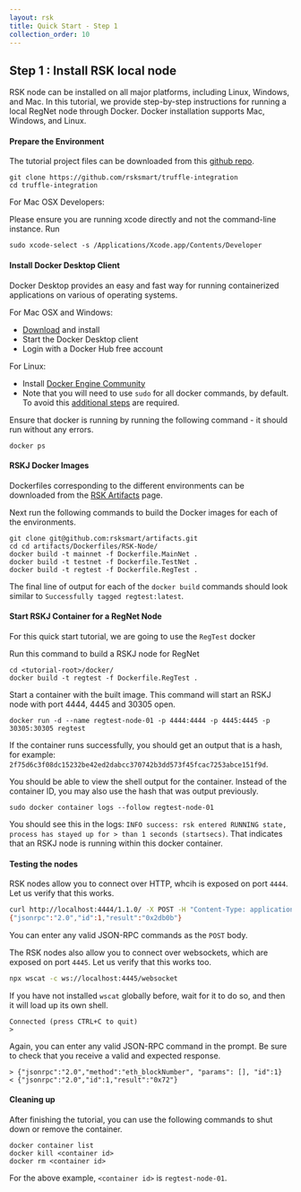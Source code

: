 ```yaml
---
layout: rsk
title: Quick Start - Step 1
collection_order: 10
---
```

## Step 1 : Install RSK local node

RSK node can be installed on all major platforms, including Linux, Windows, and Mac. In this tutorial, we provide step-by-step instructions for running a local RegNet node through Docker. Docker installation supports Mac, Windows, and Linux.

#### Prepare the Environment

The tutorial project files can be downloaded from this [github repo](https://github.com/rsksmart/truffle-integration).

```shell
git clone https://github.com/rsksmart/truffle-integration
cd truffle-integration

```

For Mac OSX Developers:

Please ensure you are running xcode directly and not the command-line instance. Run

```shell
sudo xcode-select -s /Applications/Xcode.app/Contents/Developer
```

#### Install Docker Desktop Client

Docker Desktop provides an easy and fast way for running containerized applications on various of operating systems.

For Mac OSX and Windows:

- [Download](https://www.docker.com/products/docker-desktop) and install
- Start the Docker Desktop client
- Login with a Docker Hub free account

For Linux:

- Install [Docker Engine Community](https://docs.docker.com/install/linux/docker-ce/ubuntu/)
- Note that you will need to use `sudo` for all docker commands, by default. To avoid this [additional steps](https://docs.docker.com/install/linux/linux-postinstall/) are required.

Ensure that docker is running by running the following command - it should run without any errors.

```shell
docker ps
```

#### RSKJ Docker Images

Dockerfiles corresponding to the different environments can be downloaded from the [RSK Artifacts](https://github.com/rsksmart/artifacts/tree/master/Dockerfiles/RSK-Node) page.

Next run the following commands to build the Docker images for each of the environments.

```shell
git clone git@github.com:rsksmart/artifacts.git
cd cd artifacts/Dockerfiles/RSK-Node/
docker build -t mainnet -f Dockerfile.MainNet .
docker build -t testnet -f Dockerfile.TestNet .
docker build -t regtest -f Dockerfile.RegTest .
```

The final line of output for each of the `docker build` commands should look similar to `Successfully tagged regtest:latest`.

#### Start RSKJ Container for a RegNet Node

For this quick start tutorial, we are going to use the `RegTest` docker

Run this command to build a RSKJ node for RegNet

```shell
cd <tutorial-root>/docker/
docker build -t regtest -f Dockerfile.RegTest .
```

Start a container with the built image. This command will start an RSKJ node with port 4444, 4445 and 30305 open.

```shell
docker run -d --name regtest-node-01 -p 4444:4444 -p 4445:4445 -p 30305:30305 regtest
```

If the container runs successfully, you should get an output that is a hash, for example: `2f75d6c3f08dc15232be42ed2dabcc370742b3dd573f45fcac7253abce151f9d`.

You should be able to view the shell output for the container. Instead of the container ID, you may also use the hash that was output previously.

```shell
sudo docker container logs --follow regtest-node-01
```

You should see this in the logs: `INFO success: rsk entered RUNNING state, process has stayed up for > than 1 seconds (startsecs)`. That indicates that an RSKJ node is running within this docker container.

#### Testing the nodes

RSK nodes allow you to connect over HTTP, whcih is exposed on port `4444`.
Let us verify that this works.

```bash
curl http://localhost:4444/1.1.0/ -X POST -H "Content-Type: application/json"     --data '{"jsonrpc":"2.0","method":"eth_blockNumber","params":[],"id":1}'
{"jsonrpc":"2.0","id":1,"result":"0x2db0b"}
```
You can enter any valid JSON-RPC commands as the `POST` body.

The RSK nodes also allow you to connect over websockets, which are exposed on port `4445`.
Let us verify that this works too.

```bash
npx wscat -c ws://localhost:4445/websocket
```

If you have not installed `wscat` globally before, wait for it to do so,
and then it will load up its own shell.

```text
Connected (press CTRL+C to quit)
>
```

Again, you can enter any valid JSON-RPC command in the prompt.
Be sure to check that you receive a valid and expected response.

```text
> {"jsonrpc":"2.0","method":"eth_blockNumber", "params": [], "id":1}
< {"jsonrpc":"2.0","id":1,"result":"0x72"}
```

#### Cleaning up

After finishing the tutorial, you can use the following commands to shut down or remove the container.

```shell
docker container list
docker kill <container id>
docker rm <container id>
```

For the above example, `<container id>` is `regtest-node-01`.
